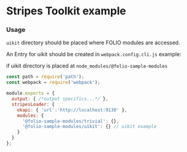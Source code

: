 # Stripes Toolkit example
### Usage
`uikit` directory should be placed where FOLIO modules are accessed. 

An Entry for uikit should be created in `webpack.config.cli.js`
example: 

if uikit directory is placed at `node_modules/@folio-sample-modules`
```js
const path = require('path');
const webpack = require('webpack');

module.exports = {
  output: { /*output specifics...*/ },
  stripesLoader: {
    okapi: { 'url':'http://localhost:9130' },
    modules: {
      '@folio-sample-modules/trivial': {},
      '@folio-sample-modules/uikit': {} // uikit example
    }
  }
};
```